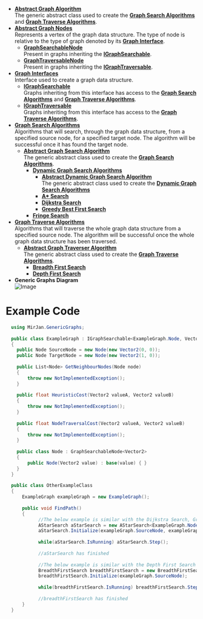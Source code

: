 - [**Abstract Graph Algorithm**](Abstract%20Graph%20Algorithm)
      <br>The generic abstract class used to create the [**Graph Search Algorithms**](Graph%20Search) and [**Graph Traverse Algorithms**](Graph%20Traversal).
- [**Abstract Graph Nodes**](Abstract%20Graph%20Nodes)
<br>Represents a vertex of the graph data structure. The type of node is relative to the type of graph denoted by its [**Graph Interface**](Graph%20Interfaces).
  - [**GraphSearchableNode**](Abstract%20Graph%20Nodes/GraphSearchableNode.cs)
      <br> Present in graphs inheriting the [**IGraphSearchable**](Graph%20Interfaces/IGraphSearchable.cs).
  - [**GraphTraversableNode**](Abstract%20Graph%20Nodes/GraphTraversableNode.cs)
    <br> Present in graphs inheriting the [**IGraphTraversable**](Graph%20Interfaces/IGraphTraversable.cs).
- [**Graph Interfaces**](Graph%20Interfaces)
<br> Interface used to create a graph data structure.
  - [**IGraphSearchable**](Graph%20Interfaces/IGraphSearchable.cs)
    <br> Graphs inheriting from this interface has access to the [**Graph Search Algorithms**](Graph%20Search) and [**Graph Traverse Algorithms**](Graph%20Traversal).
  - [**IGraphTraversable**](Graph%20Interfaces/IGraphTraversable.cs)
    <br> Graphs inheriting from this interface has access to the [**Graph Traverse Algorithms**](Graph%20Traversal).
- [**Graph Search Algorithms**](Graph%20Search)
    <br> Algorithms that will search, through the graph data structure, from a specified source node, for a specified target node. The algorithm will be successful once it has found the target node.
    - [**Abstract Graph Search Algorithm**](Graph%20Search/Abstract%20Graph%20Searcher)
    <br>The generic abstract class used to create the [**Graph Search Algorithms**](Graph%20Search).
      - [**Dynamic Graph Search Algorithms**](Graph%20Search/Dynamic%20Graph%20Searcher%20Algorithms)
        - [**Abstract Dynamic Graph Search Algorithm**](Graph%20Search/Dynamic%20Graph%20Searcher%20Algorithms/Abstract%20Dynamic%20Graph%20Searcher)
        <br>The generic abstract class used to create the [**Dynamic Graph Search Algorithms**](Graph%20Search/Dynamic%20Graph%20Searcher%20Algorithms)
        - [**A\* Search**](Graph%20Search/Dynamic%20Graph%20Searcher%20Algorithms/AStarSearch.cs)
        - [**Dijkstra Search**](Graph%20Search/Dynamic%20Graph%20Searcher%20Algorithms/DijkstraSearch.cs)
        - [**Greedy Best First Search**](Graph%20Search/Dynamic%20Graph%20Searcher%20Algorithms/GreedyBestFirstSearch.cs)
      - [**Fringe Search**](Graph%20Search/FringeSearch.cs)
- [**Graph Traverse Algorithms**](Graph%20Traversal)
    <br> Algorithms that will traverse the whole graph data structure from a specified source node. The algorithm will be successful once the whole graph data structure has been traversed.
    - [**Abstract Graph Traverser Algorithm**](Graph%20Traversal/Abstract%20Graph%20Traverser)
    <br>The generic abstract class used to create the [**Graph Traverse Algorithms**](Graph%20Traversal).
      - [**Breadth First Search**](Graph%20Traversal/BreadthFirstSearch.cs)
      - [**Depth First Search**](Graph%20Traversal/DepthFirstSearch.cs)
- **Generic Graphs Diagram**
<br>![Image](/../main/Resources/Generic%20Graphs%20Overview.PNG)
# Example Code
```cs
  using MirJan.GenericGraphs;
  
  public class ExampleGraph : IGraphSearchable<ExampleGraph.Node, Vector2>
  {
    public Node SourceNode = new Node(new Vector2(0, 0));
    public Node TargetNode = new Node(new Vector2(1, 0));
    
    public List<Node> GetNeighbourNodes(Node node)
    {
        throw new NotImplementedException(); 
    }
    
    public float HeuristicCost(Vector2 valueA, Vector2 valueB)
    {
        throw new NotImplementedException();
    }
    
    public float NodeTraversalCost(Vector2 valueA, Vector2 valueB)
    {
        throw new NotImplementedException();
    }
    
    public class Node : GraphSearchableNode<Vector2>
    {
        public Node(Vector2 value) : base(value) { }
    }
  }
  
  public class OtherExampleClass
  {
      ExampleGraph exampleGraph = new ExampleGraph();
      
      public void FindPath()
      {
            //The below example is similar with the Dijkstra Search, Greedy Best First Search and Fringe Search algorithms
            AStarSearch aStarSearch = new AStarSearch<ExampleGraph.Node, Vector2>(exampleGraph);
            aStarSearch.Initialize(exampleGraph.SourceNode, exampleGraph.TargetNode);
            
            while(aStarSearch.IsRunning) aStarSearch.Step();
            
            //aStarSearch has finished
            
            //The below example is similar with the Depth First Search algorithm
            BreadthFirstSearch breadthFirstSearch = new BreadthFirstSearch<ExampleGraph.Node, Vector2>(exampleGraph);
            breadthFirstSearch.Initialize(exampleGraph.SourceNode);
            
            while(breadthFirstSearch.IsRunning) breadthFirstSearch.Step();
            
            //breadthFirstSearch has finished
      }
  }
  ```
